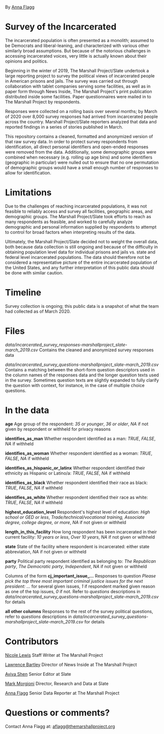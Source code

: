 By [Anna Flagg](https://www.themarshallproject.org/staff/anna-flagg)

# Survey of the Incarcerated
The incarcerated population is often presented as a monolith; assumed to be Democrats and liberal-leaning, and characterized with various other similarly broad assumptions. But because of the notorious challenges in accessing incarcerated voices, very little is actually known about their opinions and politics.

Beginning in the winter of 2019, The Marshall Project/Slate undertook a large reporting project to survey the political views of incarcerated people in American prisons and jails. The survey was carried out through collaboration with tablet companies serving some facilities, as well as in paper form through News Inside, The Marshall Project's print publication distributed inside some facilities. Paper questionnaires were mailed in to The Marshall Project by respondents.

Responses were collected on a rolling basis over several months; by March of 2020 over 8,000 survey responses had arrived from incarcerated people across the country. Marshall Project/Slate reporters analyzed that data and reported findings in a series of stories published in March. 

This repository contains a cleaned, formatted and anonymized version of that raw survey data. In order to protect survey respondents from identification, all direct personal identifiers and open-ended responses were removed from the data. Additionally, some demographic groups were combined when necessary (e.g. rolling up age bins) and some identifiers (geographic in particular) were nulled out to ensure that no one permutation of demographic groups would have a small enough number of responses to allow for identification.

# Limitations
Due to the challenges of reaching incarcerated populations, it was not feasible to reliably access and survey all facilities, geographic areas, and demographic groups. The Marshall Project/Slate took efforts to reach as many respondents as feasible, and worked to carefully analyze demographic and personal information supplied by respondents to attempt to control for broad factors when interpreting results of the data. 

Ultimately, the Marshall Project/Slate decided not to weight the overall data, both because data collection is still ongoing and because of the difficulty in obtaining population level data for individual prisons and jails vs. state and federal level incarcerated populations. The data should therefore not be considered a representative picture of the entire incarcerated population of the United States, and any further interpretation of this public data should be done with similar caution. 

# Timeline
Survey collection is ongoing; this public data is a snapshot of what the team had collected as of March 2020.

# Files
*data/incarcerated_survey_responses-marshallproject_slate-march_2019.csv* Contains the cleaned and anonymized survey responses data

*data/incarcerated_survey_questions-marshallproject_slate-march_2019.csv* Contains a matching between the short-form question descriptors used in the column names of the responses data and the longer question texts used in the survey. Sometimes question texts are slightly expanded to fully clarify the question with context, for instance, in the case of multiple choice questions.

# In the data
**age** Age group of the respondent: *35 or younger*, *36 or older*, *NA* if not given by respondent or withheld for privacy reasons

**identifies_as_man** Whether respondent identified as a man: *TRUE*, *FALSE*, *NA* if withheld

**identifies_as_woman** Whether respondent identified as a woman: *TRUE*, *FALSE*, *NA* if withheld

**identifies_as_hispanic_or_latinx** Whether respondent identified their ethnicity as Hispanic or Latino/a: *TRUE*, *FALSE*, *NA* if withheld

**identifies_as_black** Whether respondent identified their race as black: *TRUE*, *FALSE*, *NA* if withheld

**identifies_as_white** Whether respondent identified their race as white: *TRUE*, *FALSE*, *NA* if withheld

**highest_education_level** Respondent's highest level of education: *High school or GED or less*, *Trade/technical/vocational training, Associate degree, college degree, or more*, *NA* if not given or withheld

**length_in_this_facility** How long respondent has been incarcerated in their current facility: *10 years or less*, *Over 10 years*, *NA* if not given or withheld

**state** State of the facility where respondent is incarcerated: either state abbreviation, *NA* if not given or withheld

**party** Political party respondent identified as belonging to: *The Republican party*, *The Democratic party*, *Independent*, *NA* if not given or withheld

Columns of the form **cj_important_issue_...** Responses to question *Please pick the top three most important criminal justice issues for the next president: ...* for several given issues, *1* if respondent marked given reason as one of the top issues, *0* if not. Refer to *questions* descriptions in *data/incarcerated_survey_questions-marshallproject_slate-march_2019.csv* for details

**all other columns** Responses to the rest of the survey political questions, refer to *questions* descriptions in *data/incarcerated_survey_questions-marshallproject_slate-march_2019.csv* for details

# Contributors
[Nicole Lewis](https://www.themarshallproject.org/staff/nicole-lewis) Staff Writer at The Marshall Project

[Lawrence Bartley](https://www.themarshallproject.org/staff/lawrence-bartley) Director of News Inside at The Marshall Project

[Aviva Shen](https://slate.com/author/aviva-shen) Senior Editor at Slate

[Mark Morgioni](https://slate.com/author/mark-morgioni) Director, Research and Data at Slate

[Anna Flagg](https://www.themarshallproject.org/staff/anna-flagg) Senior Data Reporter at The Marshall Project

# Questions or comments?
Contact Anna Flagg at: aflagg@themarshallproject.org
